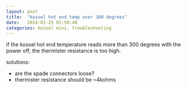 ```yaml
---
layout: post
title:  "kossel hot end temp over 300 degrees"
date:   2014-02-25 01:50:40
categories: kossel mini, troubleshooting
---
```


if the kossel hot end temperature reads more than 300 degrees with the power off, the thermister resistance is too high.

solutions:

* are the spade connectors loose?
* thermister resistance should be ~4kohms
